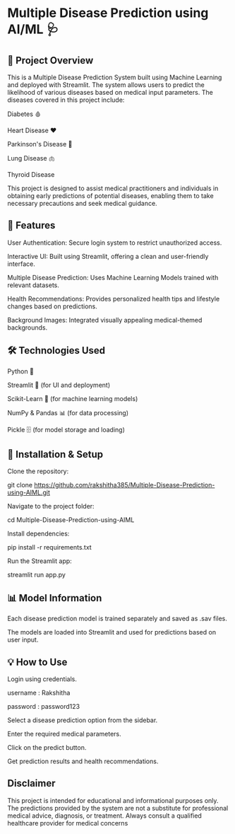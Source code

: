 # Multiple Disease Prediction using AI/ML 🩺

## 🏥 Project Overview

This is a Multiple Disease Prediction System built using Machine Learning and deployed with Streamlit. The system allows users to predict the likelihood of various diseases based on medical input parameters. The diseases covered in this project include:

Diabetes 🩸

Heart Disease ❤️

Parkinson's Disease 🧠

Lung Disease 🫁

Thyroid Disease 

This project is designed to assist medical practitioners and individuals in obtaining early predictions of potential diseases, enabling them to take necessary precautions and seek medical guidance.

## 🚀 Features

 User Authentication: Secure login system to restrict unauthorized access.

Interactive UI: Built using Streamlit, offering a clean and user-friendly interface.

Multiple Disease Prediction: Uses Machine Learning Models trained with relevant datasets.

Health Recommendations: Provides personalized health tips and lifestyle changes based on predictions.

Background Images: Integrated visually appealing medical-themed backgrounds.

## 🛠️ Technologies Used

Python 🐍

Streamlit 🎨 (for UI and deployment)

Scikit-Learn 🤖 (for machine learning models)

NumPy & Pandas 📊 (for data processing)

Pickle 🗄️ (for model storage and loading)

## 📂 Installation & Setup

Clone the repository:

git clone https://github.com/rakshitha385/Multiple-Disease-Prediction-using-AIML.git

Navigate to the project folder:

cd Multiple-Disease-Prediction-using-AIML

Install dependencies:

pip install -r requirements.txt

Run the Streamlit app:

streamlit run app.py

## 📊 Model Information

Each disease prediction model is trained separately and saved as .sav files.

The models are loaded into Streamlit and used for predictions based on user input.

## 💡 How to Use

Login using credentials.

username : Rakshitha

password : password123

Select a disease prediction option from the sidebar.

Enter the required medical parameters.

Click on the predict button.

Get prediction results and health recommendations.

## Disclaimer

This project is intended for educational and informational purposes only. The predictions provided by the system are not a substitute for professional medical advice, diagnosis, or treatment. Always consult a qualified healthcare provider for medical concerns
